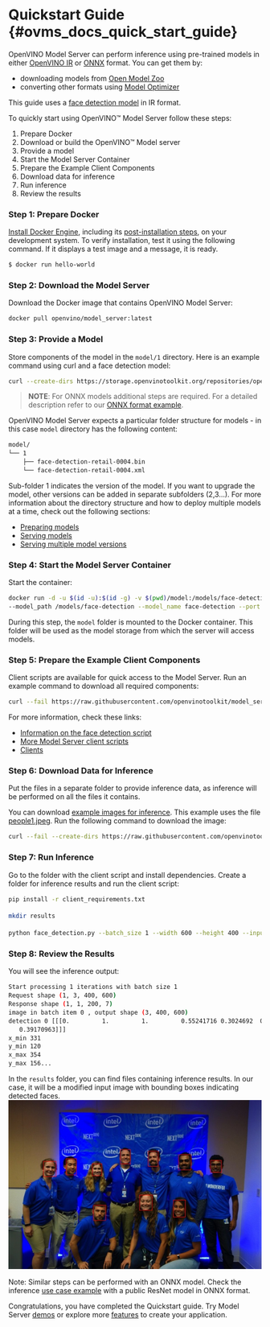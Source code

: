# Quickstart Guide {#ovms_docs_quick_start_guide}

OpenVINO Model Server can perform inference using pre-trained models in either [OpenVINO IR](https://docs.openvino.ai/2022.2/openvino_docs_MO_DG_IR_and_opsets.html#doxid-openvino-docs-m-o-d-g-i-r-and-opsets) 
or [ONNX](https://onnx.ai/) format. You can get them by:

- downloading models from [Open Model Zoo](https://storage.openvinotoolkit.org/repositories/open_model_zoo/public/2022.1/)
- converting other formats using [Model Optimizer](https://docs.openvino.ai/2022.2/openvino_docs_MO_DG_Deep_Learning_Model_Optimizer_DevGuide.html)

This guide uses a [face detection model](https://docs.openvino.ai/latest/omz_models_model_face_detection_retail_0004.html) in IR format.

To quickly start using OpenVINO™ Model Server follow these steps:
1. Prepare Docker
2. Download or build the OpenVINO™ Model server
3. Provide a model
4. Start the Model Server Container
5. Prepare the Example Client Components
6. Download data for inference
7. Run inference
8. Review the results

### Step 1: Prepare Docker

[Install Docker Engine](https://docs.docker.com/engine/install/), including its [post-installation steps](https://docs.docker.com/engine/install/linux-postinstall/), on your development system. 
To verify installation, test it using the following command. If it displays a test image and a message, it is ready.

``` bash
$ docker run hello-world
``` 

### Step 2: Download the Model Server

Download the Docker image that contains OpenVINO Model Server:

```bash
docker pull openvino/model_server:latest
```

### Step 3: Provide a Model

Store components of the model in the `model/1` directory. Here is an example command using curl and a face detection model:

```bash
curl --create-dirs https://storage.openvinotoolkit.org/repositories/open_model_zoo/2022.1/models_bin/2/face-detection-retail-0004/FP32/face-detection-retail-0004.xml https://storage.openvinotoolkit.org/repositories/open_model_zoo/2022.1/models_bin/2/face-detection-retail-0004/FP32/face-detection-retail-0004.bin -o model/1/face-detection-retail-0004.xml -o model/1/face-detection-retail-0004.bin
```

> **NOTE**: For ONNX models additional steps are required. For a detailed description refer to our [ONNX format example](../demos/using_onnx_model/python/README.md).

OpenVINO Model Server expects a particular folder structure for models - in this case `model` directory has the following content: 
```bash
model/
└── 1
    ├── face-detection-retail-0004.bin
    └── face-detection-retail-0004.xml
``` 
Sub-folder 1 indicates the version of the model. If you want to upgrade the model, other versions can be added in separate subfolders (2,3...). 
For more information about the directory structure and how to deploy multiple models at a time, check out the following sections:
- [Preparing models](models_repository.md)
- [Serving models](starting_server.md)
- [Serving multiple model versions](model_version_policy.md) 

### Step 4: Start the Model Server Container

Start the container:

```bash
docker run -d -u $(id -u):$(id -g) -v $(pwd)/model:/models/face-detection -p 9000:9000 openvino/model_server:latest \
--model_path /models/face-detection --model_name face-detection --port 9000 --shape auto
```
During this step, the `model` folder is mounted to the Docker container.  This folder will be used as the model storage from which the server will access models.

### Step 5: Prepare the Example Client Components

Client scripts are available for quick access to the Model Server. Run an example command to download all required components:

```bash
curl --fail https://raw.githubusercontent.com/openvinotoolkit/model_server/releases/2022/1/demos/common/python/client_utils.py -o client_utils.py https://raw.githubusercontent.com/openvinotoolkit/model_server/releases/2022/1/demos/face_detection/python/face_detection.py -o face_detection.py https://raw.githubusercontent.com/openvinotoolkit/model_server/releases/2022/1/demos/common/python/requirements.txt -o client_requirements.txt
```

For more information, check these links:
- [Information on the face detection script](../demos/face_detection/python/README.md)
- [More Model Server client scripts](../demos/README.md)
- [Clients](./clients.md)

### Step 6: Download Data for Inference

Put the files in a separate folder to provide inference data, as inference will be performed on all the files it contains.

You can download [example images for inference](https://github.com/openvinotoolkit/model_server/tree/releases/2022/1/demos/common/static/images/people). This example uses the file [people1.jpeg](https://github.com/openvinotoolkit/model_server/tree/releases/2022/1/demos/common/static/images/people/people1.jpeg). Run the following command to download the image:

```bash
curl --fail --create-dirs https://raw.githubusercontent.com/openvinotoolkit/model_server/releases/2022/1/demos/common/static/images/people/people1.jpeg -o images/people1.jpeg
```

### Step 7: Run Inference

Go to the folder with the client script and install dependencies. Create a folder for inference results and run the client script:

```bash
pip install -r client_requirements.txt

mkdir results

python face_detection.py --batch_size 1 --width 600 --height 400 --input_images_dir images --output_dir results --grpc_port 9000
```

### Step 8: Review the Results

You will see the inference output:

```bash
Start processing 1 iterations with batch size 1
Request shape (1, 3, 400, 600)
Response shape (1, 1, 200, 7)
image in batch item 0 , output shape (3, 400, 600)
detection 0 [[[0.         1.         1.         0.55241716 0.3024692  0.59122956
   0.39170963]]]
x_min 331
y_min 120
x_max 354
y_max 156...
```

In the `results` folder, you can find files containing inference results. 
In our case, it will be a modified input image with bounding boxes indicating detected faces.
![Inference results](quickstart_result.jpg)

Note: Similar steps can be performed with an ONNX model. Check the inference [use case example](../demos/using_onnx_model/python/README.md) with a public ResNet model in ONNX format.

Congratulations, you have completed the Quickstart guide. Try Model Server [demos](../demos/README.md) or explore more [features](features.md) to create your application.
